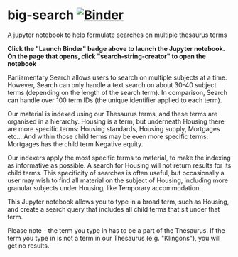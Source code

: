 # big-search [![Binder](https://mybinder.org/badge.svg)](https://mybinder.org/v2/gh/Mognar/big-search/master)
A jupyter notebook to help formulate searches on multiple thesaurus terms

**Click the "Launch Binder" badge above to launch the Jupyter notebook.
On the page that opens, click "search-string-creator" to open the notebook**

Parliamentary Search allows users to search on multiple subjects at a time. However, Search can only handle a text search on about 30-40 subject terms (depending on the length of the search term). In comparison, Search can handle over 100 term IDs (the unique identifier applied to each term). 

Our material is indexed using our Thesaurus terms, and these terms are organised in a hierarchy. Housing is a term, but underneath Housing there are more specific terms: Housing standards, Housing supply, Mortgages etc... And within those child terms may be even more specific terms: Mortgages has the child term Negative equity. 

Our indexers apply the most specific terms to material, to make the indexing as informative as possible. A search for Housing will not return results for its child terms. This specificity of searches is often useful, but occasionally a user may wish to find all material on the subject of Housing, including more granular subjects under Housing, like Temporary accommodation. 

This Jupyter notebook allows you to type in a broad term, such as Housing, and create a search query that includes all child terms that sit under that term. 

Please note - the term you type in has to be a part of the Thesaurus. If the term you type in is not a term in our Thesaurus (e.g. "Klingons"), you will get no results. 



